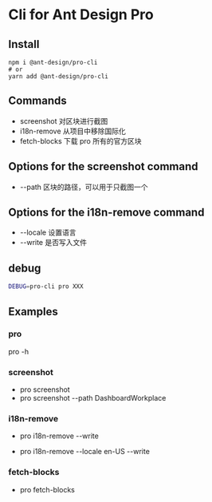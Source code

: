 # Cli for Ant Design Pro

## Install

```shell
npm i @ant-design/pro-cli
# or
yarn add @ant-design/pro-cli
```

## Commands

- screenshot 对区块进行截图
- i18n-remove 从项目中移除国际化
- fetch-blocks 下载 pro 所有的官方区块

## Options for the screenshot command

- --path 区块的路径，可以用于只截图一个

## Options for the i18n-remove command

- --locale 设置语言
- --write 是否写入文件

## debug

```bash
DEBUG=pro-cli pro XXX
```

## Examples

### pro

pro -h

### screenshot

- pro screenshot
- pro screenshot --path DashboardWorkplace

### i18n-remove

- pro i18n-remove --write

- pro i18n-remove --locale en-US --write

### fetch-blocks

- pro fetch-blocks
